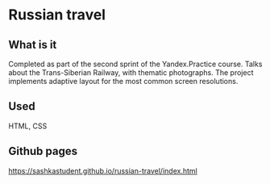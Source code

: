 # Russian travel

## What is it

Completed as part of the second sprint of the Yandex.Practice course.
Talks about the Trans-Siberian Railway, with thematic photographs.
The project implements adaptive layout for the most common screen resolutions.

## Used

HTML, CSS


## Github pages

https://sashkastudent.github.io/russian-travel/index.html